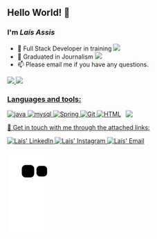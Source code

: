 ## Hello World! 👋 

### I'm *Laís Assis*
  
-  :pencil: Full Stack Developer in training <img src="https://media.giphy.com/media/WUlplcMpOCEmTGBtBW/giphy.gif" width="30"> 
-  :newspaper: Graduated in Journalism <img src="https://media.giphy.com/media/fYSnHlufseco8Fh93Z/giphy.gif" width="25">
-  📫 Please email me if you have any questions.

<div>
  <p></p>
  <a href="https://github.com/laisassis">
  <img height="150em" src="https://github-readme-stats.vercel.app/api?username=laisassis&show_icons=true&theme=calm&include_all_commits=true&count_private=true"/>
  <img height="130em" src="https://github-readme-stats.vercel.app/api/top-langs/?username=laisassis&layout=compact&langs_count=7&theme=calm"/>
</div>

### Languages and tools:
![java](https://img.shields.io/badge/Java-ED8B00?style=for-the-badge&logo=java&logoColor=white)
![mysql](https://img.shields.io/badge/MySQL-00000F?style=for-the-badge&logo=mysql&logoColor=white)
![Spring](https://img.shields.io/badge/Spring-6DB33F?style=for-the-badge&logo=spring&logoColor=white)
![Git](https://img.shields.io/badge/Git-F05032?style=flat-square&logo=Git&logoColor=white)
![HTML](https://img.shields.io/badge/HTML5-E34F26?style=for-the-badge&logo=html5&logoColor=white)
 <img align='right' src="https://media.giphy.com/media/ieyl9zmCjO4b4t6qoY/giphy.gif" width="230"></div>


 🔗 Get in touch with me through the attached links:  

<a href="https://www.linkedin.com/in/la%C3%ADs-assis/">
   <img alt="Laís' LinkedIn" src="https://img.shields.io/badge/LinkedIn-0077B5?style=for-the-badge&logo=linkedin&logoColor=white" />
</a>
<a href="https://www.instagram.com/lais.flor/">
   <img alt="Laís' Instagram" src="https://img.shields.io/badge/Instagram-E4405F?style=for-the-badge&logo=instagram&logoColor=white" />
</a>
<a href="mailto:laisflor1003@gmail.com">
   <img alt="Laís' Email" src="https://img.shields.io/badge/Gmail-D14836?style=for-the-badge&logo=gmail&logoColor=white" />
</a>

![Snake animation](https://github.com/rafaballerini/rafaballerini/blob/output/github-contribution-grid-snake.svg)
 
</div>

